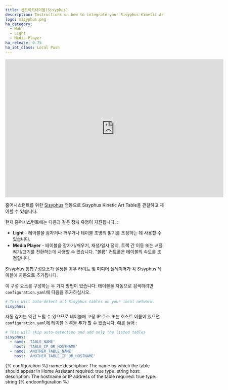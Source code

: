 ```yaml
---
title: 샌드아트테이블(Sisyphus)
description: Instructions on how to integrate your Sisyphus Kinetic Art Table within Home Assistant.
logo: sisyphus.png
ha_category:
  - Hub
  - Light
  - Media Player
ha_release: 0.75
ha_iot_class: Local Push
---
```


<iframe width="690" height="437" src="https://www.youtube.com/embed/2rxHZwpxCk0" frameborder="0" allow="accelerometer; autoplay; encrypted-media; gyroscope; picture-in-picture" allowfullscreen></iframe>

홈어시스턴트를 위한 [Sisyphus](https://sisyphus-industries.com/) 연동으로 Sisyphus Kinetic Art Table을 관찰하고 제어할 수 있습니다.

현재 홈어시스턴트에는 다음과 같은 장치 유형이 지원됩니다. : 

- **Light** - 테이블을 잠자거나 깨우거나 테이블 조명의 밝기를 조정하는 데 사용할 수 있습니다.
- **Media Player** - 테이블을 잠자기/깨우기, 재생/일시 정지, 트랙 간 이동 또는 셔플 켜기/끄기를 전환하는데 사용할 수 있습니다. "볼륨" 컨트롤은 테이블의 속도를 조정합니다.

Sisyphus 통합구성요소가 설정된 경우 라이트 및 미디어 플레이어가 각 Sisyphus 테이블에 자동으로 추가됩니다.

이 구성 요소를 구성하는 두 가지 방법이 있습니다. 테이블을 자동으로 검색하려면 `configuration.yaml`에 다음을 추가하십시오.

```yaml
# This will auto-detect all Sisyphus tables on your local network.
sisyphus:
```

자동 감지는 약간 느릴 수 있으므로 테이블에 고정 IP 주소 또는 호스트 이름이 있으면 `configuration.yaml`에 테이블 목록을 추가 할 수 있습니다. 예를 들어 :

```yaml
# This will skip auto-detection and add only the listed tables
sisyphus:
  - name: 'TABLE_NAME'
    host: 'TABLE_IP_OR_HOSTNAME'
  - name: 'ANOTHER_TABLE_NAME'
    host: 'ANOTHER_TABLE_IP_OR_HOSTNAME'
```

{% configuration %}
name:
  description: The name by which the table should appear in Home Assistant
  required: true
  type: string
host:
  description: The hostname or IP address of the table
  required: true
  type: string
{% endconfiguration %}
